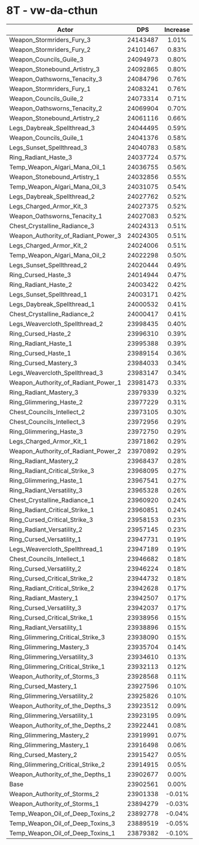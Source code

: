 # 8T - vw-da-cthun
| Actor | DPS | Increase |
|---|:---:|:---:|
|Weapon_Stormriders_Fury_3|24143487|1.01%|
|Weapon_Stormriders_Fury_2|24101467|0.83%|
|Weapon_Councils_Guile_3|24094973|0.80%|
|Weapon_Stonebound_Artistry_3|24092865|0.80%|
|Weapon_Oathsworns_Tenacity_3|24084796|0.76%|
|Weapon_Stormriders_Fury_1|24083241|0.76%|
|Weapon_Councils_Guile_2|24073314|0.71%|
|Weapon_Oathsworns_Tenacity_2|24069904|0.70%|
|Weapon_Stonebound_Artistry_2|24061116|0.66%|
|Legs_Daybreak_Spellthread_3|24044495|0.59%|
|Weapon_Councils_Guile_1|24041376|0.58%|
|Legs_Sunset_Spellthread_3|24040783|0.58%|
|Ring_Radiant_Haste_3|24037724|0.57%|
|Temp_Weapon_Algari_Mana_Oil_1|24036755|0.56%|
|Weapon_Stonebound_Artistry_1|24032856|0.55%|
|Temp_Weapon_Algari_Mana_Oil_3|24031075|0.54%|
|Legs_Daybreak_Spellthread_2|24027762|0.52%|
|Legs_Charged_Armor_Kit_3|24027375|0.52%|
|Weapon_Oathsworns_Tenacity_1|24027083|0.52%|
|Chest_Crystalline_Radiance_3|24024313|0.51%|
|Weapon_Authority_of_Radiant_Power_3|24024305|0.51%|
|Legs_Charged_Armor_Kit_2|24024006|0.51%|
|Temp_Weapon_Algari_Mana_Oil_2|24022298|0.50%|
|Legs_Sunset_Spellthread_2|24020444|0.49%|
|Ring_Cursed_Haste_3|24014944|0.47%|
|Ring_Radiant_Haste_2|24003422|0.42%|
|Legs_Sunset_Spellthread_1|24003171|0.42%|
|Legs_Daybreak_Spellthread_1|24000532|0.41%|
|Chest_Crystalline_Radiance_2|24000417|0.41%|
|Legs_Weavercloth_Spellthread_2|23998435|0.40%|
|Ring_Cursed_Haste_2|23996310|0.39%|
|Ring_Radiant_Haste_1|23995388|0.39%|
|Ring_Cursed_Haste_1|23989154|0.36%|
|Ring_Cursed_Mastery_3|23984033|0.34%|
|Legs_Weavercloth_Spellthread_3|23983147|0.34%|
|Weapon_Authority_of_Radiant_Power_1|23981473|0.33%|
|Ring_Radiant_Mastery_3|23979339|0.32%|
|Ring_Glimmering_Haste_2|23977229|0.31%|
|Chest_Councils_Intellect_2|23973105|0.30%|
|Chest_Councils_Intellect_3|23972956|0.29%|
|Ring_Glimmering_Haste_3|23972750|0.29%|
|Legs_Charged_Armor_Kit_1|23971862|0.29%|
|Weapon_Authority_of_Radiant_Power_2|23970892|0.29%|
|Ring_Radiant_Mastery_2|23968437|0.28%|
|Ring_Radiant_Critical_Strike_3|23968095|0.27%|
|Ring_Glimmering_Haste_1|23967541|0.27%|
|Ring_Radiant_Versatility_3|23965328|0.26%|
|Chest_Crystalline_Radiance_1|23960920|0.24%|
|Ring_Radiant_Critical_Strike_1|23960851|0.24%|
|Ring_Cursed_Critical_Strike_3|23958153|0.23%|
|Ring_Radiant_Versatility_2|23957145|0.23%|
|Ring_Cursed_Versatility_1|23947731|0.19%|
|Legs_Weavercloth_Spellthread_1|23947189|0.19%|
|Chest_Councils_Intellect_1|23946682|0.18%|
|Ring_Cursed_Versatility_2|23946224|0.18%|
|Ring_Cursed_Critical_Strike_2|23944732|0.18%|
|Ring_Radiant_Critical_Strike_2|23942628|0.17%|
|Ring_Radiant_Mastery_1|23942507|0.17%|
|Ring_Cursed_Versatility_3|23942037|0.17%|
|Ring_Cursed_Critical_Strike_1|23938956|0.15%|
|Ring_Radiant_Versatility_1|23938896|0.15%|
|Ring_Glimmering_Critical_Strike_3|23938090|0.15%|
|Ring_Glimmering_Mastery_3|23935704|0.14%|
|Ring_Glimmering_Versatility_3|23934610|0.13%|
|Ring_Glimmering_Critical_Strike_1|23932113|0.12%|
|Weapon_Authority_of_Storms_3|23928568|0.11%|
|Ring_Cursed_Mastery_1|23927596|0.10%|
|Ring_Glimmering_Versatility_2|23925826|0.10%|
|Weapon_Authority_of_the_Depths_3|23923512|0.09%|
|Ring_Glimmering_Versatility_1|23923195|0.09%|
|Weapon_Authority_of_the_Depths_2|23922441|0.08%|
|Ring_Glimmering_Mastery_2|23919991|0.07%|
|Ring_Glimmering_Mastery_1|23916498|0.06%|
|Ring_Cursed_Mastery_2|23915427|0.05%|
|Ring_Glimmering_Critical_Strike_2|23914915|0.05%|
|Weapon_Authority_of_the_Depths_1|23902677|0.00%|
|Base|23902561|0.00%|
|Weapon_Authority_of_Storms_2|23901338|-0.01%|
|Weapon_Authority_of_Storms_1|23894279|-0.03%|
|Temp_Weapon_Oil_of_Deep_Toxins_2|23892778|-0.04%|
|Temp_Weapon_Oil_of_Deep_Toxins_3|23889519|-0.05%|
|Temp_Weapon_Oil_of_Deep_Toxins_1|23879382|-0.10%|
